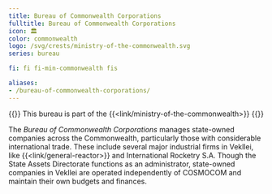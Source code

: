 ```yaml
---
title: Bureau of Commonwealth Corporations
fulltitle: Bureau of Commonwealth Corporations
icon: 🏛️
color: commonwealth
logo: /svg/crests/ministry-of-the-commonwealth.svg
series: bureau

fi: fi fi-min-commonwealth fis

aliases:
- /bureau-of-commonwealth-corporations/
---
```

{{<note series>}}
 This bureau is part of the {{<link/ministry-of-the-commonwealth>}}
{{</note>}}

The *Bureau of Commonwealth Corporations* manages state-owned companies across the Commonwealth, particularly those with considerable international trade. These include several major industrial firms in Vekllei, like {{<link/general-reactor>}} and International Rocketry S.A. Though the State Assets Directorate functions as an administrator, state-owned companies in Vekllei are operated independently of COSMOCOM and maintain their own budgets and finances.